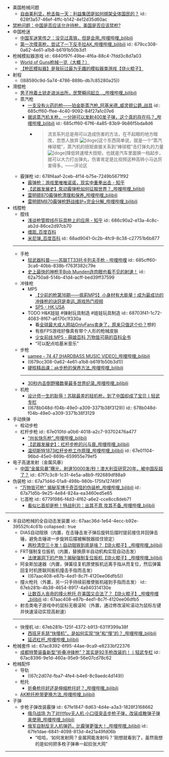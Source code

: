 - 美国枪械问题
	- [自由美利坚，枪击每一天：利益集团是如何绑架全体国民的？](https://mp.weixin.qq.com/s/uAqXh1w6XfZaEQkCB9K_cg)
	  id:: 628f3a57-46ef-4ffc-b142-4e12d35d60ac
- [禁枪问题：中国是否应该允许持枪，美国是否应该禁枪?](https://www.zhihu.com/question/27114835)
- 中国枪迷
	- [中国军迷笑传之：没见过真铁，但是会用_哔哩哔哩_bilibili](https://www.bilibili.com/video/BV1UWALeWEgG/)
	- [第一次摸真枪，尝试了一下反手拉AK_哔哩哔哩_bilibili](https://www.bilibili.com/video/BV11H4y1B7Dt)
	  id:: 679cc308-0a62-4e61-a1b8-b6191b50b3d1
- 枪械模拟器游戏
  id:: 6840f97f-49be-4f6a-88c4-7fdd3c8d7a03
	- [World of Guns枪械一览（大概？）](https://www.bilibili.com/video/BV1xu4y1L7ro/)
	- [【枪匠模拟器】是我玩过最为无趣的模拟器类游戏【烧火棍子】](https://www.bilibili.com/video/BV12p4y1u7CE/)
- 射程
	- ((68590c9d-5a74-4786-889b-db7c85280a25))
- 滑膛枪
	- [男子拎着土铳走进派出所，民警瞬间起立…_哔哩哔哩_bilibili](https://www.bilibili.com/video/BV1we411M7Ao)
	- 蒸汽枪
		- [一支没有火药的枪——珀金斯蒸汽枪_阿基米德_威灵顿公爵_战具](https://www.sohu.com/a/683474447_121119271)
		  id:: 685cff60-ffee-4c40-9092-84f27a1c07e6
		- [据说蒸汽机关枪，一分钟可以发射400发子弹，这个真的存在吗？_哔哩哔哩_bilibili](https://www.bilibili.com/video/BV1MY411F7S2/)
		  id:: 685cff60-67f6-4a85-83b9-9b86f5bda8d6
			- >流言系列总是用可以造成伤害的方法，在不起眼的地方暗改，忽悠人放弃 ![[doge]](https://i1.hdslb.com/bfs/emote/3087d273a78ccaff4bb1e9972e2ba2a7583c9f11.png@40w_40h.avif)这个东西简单说，就是一个“蒸汽棒球棍”，蒸汽机的扭矩直接关系到“棒球棍”击打弹丸的力量 ![[doge]](https://i1.hdslb.com/bfs/emote/3087d273a78ccaff4bb1e9972e2ba2a7583c9f11.png@40w_40h.avif)降低转速增大扭矩，也就是汽车里面换一档起步，就可以大力打出弹丸，伤害肯定是比视频这种高转小马达厉害得多。——评论区
	- 霰弹枪
	  id:: 678f4aaf-2ceb-4f14-b75e-7249b5671f92
		- [霰弹枪：游戏里唯唯诺诺，现实中重拳出击 - 知乎](https://zhuanlan.zhihu.com/p/342280160)
		- [【武器发展史】泵动霰弹枪如何征服世界？_哔哩哔哩_bilibili](https://www.bilibili.com/video/BV1UW421X763/)
		- [雷明顿870霰弹枪清理和保养_哔哩哔哩_bilibili](https://www.bilibili.com/video/BV18a4y1Z7Lq/)
		- [雷明顿M870霰弹枪野战维护+完全分解_哔哩哔哩_bilibili](https://www.bilibili.com/video/BV1pk4y1V7r4/)
- 线膛枪
	- 膛线
		- [浅谈枪管膛线在玩具枪上的应用 - 知乎](https://zhuanlan.zhihu.com/p/139273628)
		  id:: 686c90a2-e13a-4c8c-ab2d-86ce2d97cb70
		- [缠距_百度百科](https://baike.baidu.com/item/%E7%BC%A0%E8%B7%9D/1982339)
		- [米尼弹_百度百科](https://baike.baidu.com/item/%E7%B1%B3%E5%B0%BC%E5%BC%B9/3316876)
		  id:: 68ad9041-0c2b-4fc9-8c38-c27751b6b877
	- ---
	- 手枪
		- [轻武器科普——苏联TT33托卡列夫手枪 - 哔哩哔哩](https://www.bilibili.com/opus/357520005505580150)
		  id:: 685cff60-3ca6-40bb-838b-f763f382c79e
		- [史上最快的神枪手Bob Munden连肉眼也看不见的射速！](https://www.bilibili.com/video/BV1Dx411p7ip)
		  id:: 62a750a8-514b-41d4-acff-bed39ff37599
	- 冲锋枪
		- MP5
			- [【少前的枪第16期——佩莉MP5】小身材有大能量！成为最成功的冲锋枪的诀窍是幸运_游戏热门视频](https://www.bilibili.com/video/BV1KyrWYxEYi/)
			- [SP5 - HK USA](https://hk-usa.com/product/sp5/)
		- TODO H&K娃娃 #弹射玩具制造 #娃娃玩具制造
		  id:: 68703f41-1c72-4083-8f67-a6170c1f330a
			- 看[全球最大成人网站OnlyFans卖身了，原来只值这个价？](https://mp.weixin.qq.com/s/6B7gRDnenTf9wCtgfM8lIw)想的
			- 有些FPS游戏好像真有带个人形的枪械皮肤
			- [少女前线:MP5 - 萌娘百科 万物皆可萌的百科全书](https://moegirl.icu/%E5%B0%91%E5%A5%B3%E5%89%8D%E7%BA%BF:MP5)
			- “可以配点哈基米音乐”
	- 步枪
		- [uamee - 74 47 [HARDBASS MUSIC VIDEO]_哔哩哔哩_bilibili](https://www.bilibili.com/video/BV1za4y1E7dp)
		- ((679cc308-0a62-4e61-a1b8-b6191b50b3d1))
		- [硬核精品课：ak步枪的保养方法_哔哩哔哩_bilibili](https://www.bilibili.com/video/BV1hLigeFEAa/)
		- ---
		- [30秒内击倒野猪数量最多世界纪录_哔哩哔哩_bilibili](https://www.bilibili.com/video/BV13KjBzDENg/)
	- 机枪
		- [设计师一生的耻辱！苏联最差的轻机枪，到了中国却成了宝贝丨轻武专栏](https://mp.weixin.qq.com/s/jI7vSKonadXf8mZRIkjNfA)
		- ((678b048d-f04b-49e0-a309-3371b38f3129))
		  id:: 678b048d-f04b-49e0-a309-3371b38f3129
- 手动换弹
	- 栓动步枪
	- 杠杆步枪
	  id:: 67e010fd-a0b6-4018-a2c7-93702476a477
		- [“州长快乐枪”_哔哩哔哩_bilibili](https://www.bilibili.com/video/BV1QAftYDEXu)
		- [【武器发展史】：杠杆步枪的兴与衰_哔哩哔哩_bilibili](https://www.bilibili.com/video/BV1ui421C71V)
		- [温彻斯特1873杠杆步枪工作原理_哔哩哔哩_bilibili](https://www.bilibili.com/video/BV1sh4y1E7jG/)
		  id:: 67e01104-96bd-45e0-869b-659955e79ef5
- 电子高速发射（金属风暴）
	- [中国“金属风暴”曝光，射速10000发/秒！澳大利亚研究20年，被中国反超了？](https://mp.weixin.qq.com/s/v_dmmSPSzYm36WEtTM54CQ)
	  id:: 67f7c3c8-1c31-4e5a-a8b9-f92689df88a9
- 伪装枪
  id:: 67a71d4d-01a8-498b-980b-175fa12749f1
	- [“万物皆可枪” 揭秘军博千奇百怪的伪装枪_哔哩哔哩_bilibili](https://www.bilibili.com/video/BV1fryaYgEBk)
	  id:: 67a71d5b-9e25-4e84-824a-ea3460ed5e65
	- 匕首枪
	  id:: 67791986-f4d3-4f62-a6e2-cce8cc8deb71
		- [看似匕首却是枪！特战利刃：出其不意 攻其不备_哔哩哔哩_bilibili](https://www.bilibili.com/video/BV11A41137Zd)
- ---
- 半自动枪械的全自动击发装置
  id:: 67aac36d-1e64-4ecc-b92e-39552fc4c61b
  collapsed:: true
	- DIAS自动阻铁（内置，在击锤击发子弹后旋转后摆时提前接住并回弹击锤，避免击锤进一步旋转后摆被解脱器挂住锁定）
		- [两秒清空三十发！自动阻铁到底是啥？【烧火棍子】_哔哩哔哩_bilibili](https://www.bilibili.com/video/BV1iE421w7qY)
	- FRT强制复位扳机（内置，替换原半自动机构实现自动击发）
		- [法律漏洞下的产物？揭秘强制复位扳机【烧火棍子】_哔哩哔哩_bilibili](https://www.bilibili.com/video/BV1FzpzeFEZa)
	- 阿金斯加速器（内置，弹簧往复机匣使扳机远离手指从而复位，然后弹簧回复时机匣联同扳机撞击手指而击发）
		- ((67aac408-e87b-4ed1-8c7f-4120ee06dfb5))
	- 撞火枪托（外置，另一只手持续前推使扳机碰到手指而击发）
	  id:: 67eb281b-4b38-4654-8917-4a940314130e
		- [让数百人丧命的撞火枪托 在美国又合法了？【烧火棍子】_哔哩哔哩_bilibili](https://www.bilibili.com/video/BV1pf421q7hH)
		  id:: 67aac408-e87b-4ed1-8c7f-4120ee06dfb5
	- 射击类电子游戏中的鼠标无极滚轮（外置，通过修改滚轮滚动为鼠标左键并快速滚动实现高射速）
	- ---
	- 快慢机
	  id:: 67eb281b-125f-4372-b913-6311f399a38f
		- [西班牙毛瑟“快慢机”，是如何实现“快”和“慢”的？_哔哩哔哩_bilibili](https://www.bilibili.com/video/BV12L411a7Tk)
		- [延迟杠杆_哔哩哔哩_bilibili](https://www.bilibili.com/video/BV1MTcBe2ECR/)
- 枪械套件
  id:: 67ac8392-6f95-44ae-9ca9-e8233bf22376
	- [成都特警装备新型“折叠冲锋枪”？其实是92手枪改装的！丨轻武专栏](https://mp.weixin.qq.com/s/1wLu9dnmS5vGmviHIe5H_A)
	  id:: 67ac8396-9e1d-460a-95e9-56e07cd78c62
- 枪械配件
	- 导轨
		- ((67c2d07d-fba7-4fe4-b4e6-8c9aedc4d149))
	- 枪托
		- [折叠枪托好还是伸缩枪托好？_哔哩哔哩_bilibili](https://www.bilibili.com/video/BV1NP411B7TH/)
	- [AK枪托枪带更换方法_哔哩哔哩_bilibili](https://www.bilibili.com/video/BV1Zj411e7hg/)
- 子弹
	- 步枪子弹改装霰弹
	  id:: 67fe1847-8d63-4d4e-a3a3-1828f3168662
		- [俄乌战场 为了对付fpv无人机 小口径突击步枪子弹，改装成散弹子弹来使用_哔哩哔哩_bilibili](https://www.bilibili.com/video/BV1W96MYgEmS/)
		- [俄军自制反无人机弹药，比霰弹更强大！_哔哩哔哩_bilibili](https://www.bilibili.com/video/BV1NGATefE1J/)
		  id:: 67fe1dae-6841-4098-813d-4e21a49fd06b
			- “哈哈，‘如何发射网？金属网能发射吗？’刚想就看到了，虽然我想的是如何把多枚子弹串一起拉张大网”
- ---
